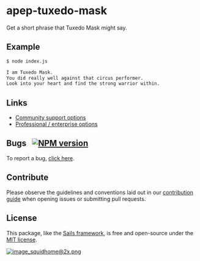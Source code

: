 # apep-tuxedo-mask

Get a short phrase that Tuxedo Mask might say.

## Example

```bash
$ node index.js

I am Tuxedo Mask.
You did really well against that circus performer.
Look into your heart and find the strong warrior within.
```

## Links

+ [Community support options](https://sailsjs.com/support)
+ [Professional / enterprise options](https://sailsjs.com/studio)

## Bugs &nbsp; [![NPM version](https://badge.fury.io/js/apep-tuedo-mask.svg)](http://npmjs.com/package/apep-tuedo-mask)
To report a bug, [click here](http://sailsjs.com/bugs).

## Contribute
Please observe the guidelines and conventions laid out in our [contribution guide](http://sailsjs.com/documentation/contributing) when opening issues or submitting pull requests.


## License

This package, like the [Sails framework](https://sailsjs.com), is free and open-source under the [MIT license](https://sailsjs.com/license).

[![image_squidhome@2x.png](http://sailsjs.com/images/bkgd_squiddy.png)](https://sailsjs.com/about)
